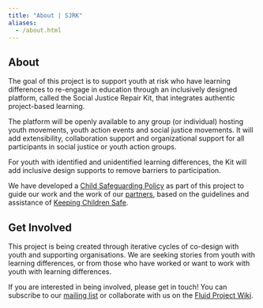```yaml
---
title: "About | SJRK"
aliases:
  - /about.html
---
```

<section class="container text-container">
    <h1>About</h1>
    <span class="heading-rule"></span>
    <p>The goal of this project is to support youth at risk who have learning differences to re-engage in education through an inclusively designed platform, called the Social Justice Repair Kit,  that integrates authentic project-based learning.</p>
    <p>The platform will be openly available to any group (or individual) hosting youth movements, youth action events and social justice movements. It will add extensibility, collaboration support and organizational support for all participants in social justice or youth action groups.</p>
    <p>For youth with identified and unidentified learning differences, the Kit will add inclusive design supports to remove barriers to participation.</p>
    <p>We have developed a <a href="/pdfs/IDRC-Child-Safeguarding-Policy.pdf">Child Safeguarding Policy</a> as part of this project to guide our work and the work of our <a href="/partners/">partners</a>, based on the guidelines and assistance of <a href="https://www.keepingchildrensafe.org.uk/">Keeping Children Safe</a>.</p>
</section>

<section class="container text-container">
    <h2><a name="get-involved">Get Involved</a></h2>
    <span class="heading-rule"></span>
    <p>This project is being created through iterative cycles of co-design with youth and supporting organisations. We are seeking stories from youth with learning differences, or from those who have worked or want to work with youth with learning differences.</p>
    <p>If you are interested in being involved, please get in touch! You can subscribe to our <a href="https://lists.idrc.ocadu.ca/mailman/listinfo/sojustrepairit">mailing list</a> or collaborate with us on the <a href="https://wiki.fluidproject.org/display/fluid/Social+Justice+Repair+Kit">Fluid Project Wiki</a>.</p>
</section>
